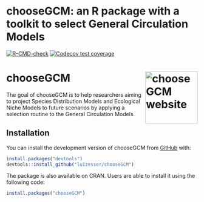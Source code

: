 
<!-- README.md is generated from README.Rmd. Please edit that file -->

# chooseGCM: an R package with a toolkit to select General Circulation Models

<!-- badges: start -->

[![R-CMD-check](https://github.com/luizesser/chooseGCM/actions/workflows/R-CMD-check.yaml/badge.svg)](https://github.com/luizesser/chooseGCM/actions/workflows/R-CMD-check.yaml)
[![Codecov test
coverage](https://codecov.io/gh/luizesser/chooseGCM/graph/badge.svg)](https://app.codecov.io/gh/luizesser/chooseGCM)
<!-- badges: end -->

# chooseGCM <a href="https://luizesser.github.io/chooseGCM/"><img src="man/figures/logo.png" align="right" height="138" alt="chooseGCM website" /></a>

The goal of chooseGCM is to help researchers aiming to project Species
Distribution Models and Ecological Niche Models to future scenarios by
applying a selection routine to the General Circulation Models.

## Installation

You can install the development version of chooseGCM from
[GitHub](https://github.com/luizesser/chooseGCM) with:

``` r
install.packages("devtools")
devtools::install_github("luizesser/chooseGCM")
```

The package is also available on CRAN. Users are able to install it
using the following code:

``` r
install.packages("chooseGCM")
```
